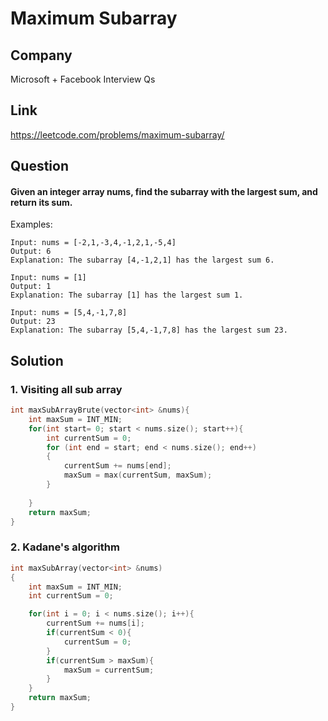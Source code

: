 # Maximum Subarray

## Company
 Microsoft + Facebook Interview Qs

## Link
https://leetcode.com/problems/maximum-subarray/

## Question
#### Given an integer array nums, find the subarray with the largest sum, and return its sum.


Examples:
```
Input: nums = [-2,1,-3,4,-1,2,1,-5,4]
Output: 6
Explanation: The subarray [4,-1,2,1] has the largest sum 6.
```
```
Input: nums = [1]
Output: 1
Explanation: The subarray [1] has the largest sum 1.
```
```
Input: nums = [5,4,-1,7,8]
Output: 23
Explanation: The subarray [5,4,-1,7,8] has the largest sum 23.
```

## Solution

### 1. Visiting all sub array  

```cpp
int maxSubArrayBrute(vector<int> &nums){
    int maxSum = INT_MIN;
    for(int start= 0; start < nums.size(); start++){
        int currentSum = 0;
        for (int end = start; end < nums.size(); end++)
        {
            currentSum += nums[end];
            maxSum = max(currentSum, maxSum);
        }
        
    }
    return maxSum;
}

```
### 2. Kadane's algorithm

```cpp
int maxSubArray(vector<int> &nums)
{
    int maxSum = INT_MIN;
    int currentSum = 0;

    for(int i = 0; i < nums.size(); i++){
        currentSum += nums[i];
        if(currentSum < 0){
            currentSum = 0;
        }
        if(currentSum > maxSum){
            maxSum = currentSum;
        }
    }
    return maxSum;
}

```